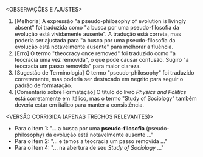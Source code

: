 <OBSERVAÇÕES E AJUSTES>
1. [Melhoria] A expressão "a pseudo-philosophy of evolution is livingly absent" foi traduzida como "a busca por uma pseudo-filosofia da evolução está vividamente ausente". A tradução está correta, mas poderia ser ajustada para "a busca por uma pseudo-filosofia da evolução está notavelmente ausente" para melhorar a fluência.
2. [Erro] O termo "theocracy once removed" foi traduzido como "a teocracia uma vez removida", o que pode causar confusão. Sugiro "a teocracia um passo removida" para maior clareza.
3. [Sugestão de Terminologia] O termo "pseudo-philosophy" foi traduzido corretamente, mas poderia ser destacado em negrito para seguir o padrão de formatação.
4. [Comentário sobre Formatação] O título do livro _Physics and Politics_ está corretamente em itálico, mas o termo "Study of Sociology" também deveria estar em itálico para manter a consistência.

<VERSÃO CORRIGIDA (APENAS TRECHOS RELEVANTES)>
- Para o item 1: "... a busca por uma **pseudo-filosofia** (pseudo-philosophy) da evolução está notavelmente ausente ..."
- Para o item 2: "... e temos a teocracia um passo removida ..."
- Para o item 4: "... na abertura de seu _Study of Sociology_ ..."